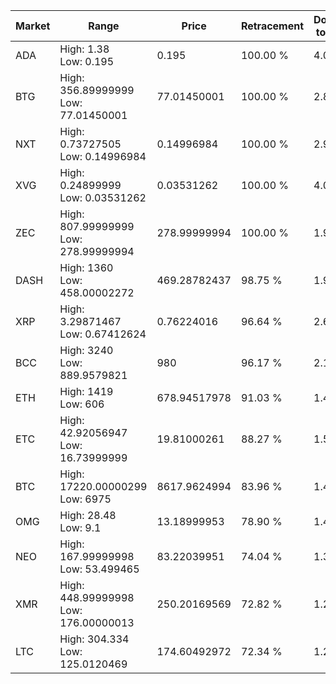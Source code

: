 | Market | Range | Price| Retracement | Doubles to 50% |
| --- | --- | --- | --- | --- |
| ADA | High: 1.38<br />Low: 0.195 | 0.195 | 100.00 % | 4.04 |
| BTG | High: 356.89999999<br />Low: 77.01450001 | 77.01450001 | 100.00 % | 2.82 |
| NXT | High: 0.73727505<br />Low: 0.14996984 | 0.14996984 | 100.00 % | 2.96 |
| XVG | High: 0.24899999<br />Low: 0.03531262 | 0.03531262 | 100.00 % | 4.03 |
| ZEC | High: 807.99999999<br />Low: 278.99999994 | 278.99999994 | 100.00 % | 1.95 |
| DASH | High: 1360<br />Low: 458.00002272 | 469.28782437 | 98.75 % | 1.94 |
| XRP | High: 3.29871467<br />Low: 0.67412624 | 0.76224016 | 96.64 % | 2.61 |
| BCC | High: 3240<br />Low: 889.9579821 | 980 | 96.17 % | 2.11 |
| ETH | High: 1419<br />Low: 606 | 678.94517978 | 91.03 % | 1.49 |
| ETC | High: 42.92056947<br />Low: 16.73999999 | 19.81000261 | 88.27 % | 1.51 |
| BTC | High: 17220.00000299<br />Low: 6975 | 8617.9624994 | 83.96 % | 1.40 |
| OMG | High: 28.48<br />Low: 9.1 | 13.18999953 | 78.90 % | 1.42 |
| NEO | High: 167.99999998<br />Low: 53.499465 | 83.22039951 | 74.04 % | 1.33 |
| XMR | High: 448.99999998<br />Low: 176.00000013 | 250.20169569 | 72.82 % | 1.25 |
| LTC | High: 304.334<br />Low: 125.0120469 | 174.60492972 | 72.34 % | 1.23 |
